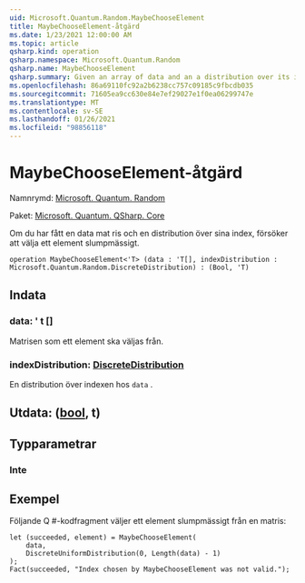 ```yaml
---
uid: Microsoft.Quantum.Random.MaybeChooseElement
title: MaybeChooseElement-åtgärd
ms.date: 1/23/2021 12:00:00 AM
ms.topic: article
qsharp.kind: operation
qsharp.namespace: Microsoft.Quantum.Random
qsharp.name: MaybeChooseElement
qsharp.summary: Given an array of data and an a distribution over its indices, attempts to choose an element at random.
ms.openlocfilehash: 86a69110fc92a2b6238cc757c09185c9fbcdb035
ms.sourcegitcommit: 71605ea9cc630e84e7ef29027e1f0ea06299747e
ms.translationtype: MT
ms.contentlocale: sv-SE
ms.lasthandoff: 01/26/2021
ms.locfileid: "98856118"
---
```

# <a name="maybechooseelement-operation"></a>MaybeChooseElement-åtgärd

Namnrymd: [Microsoft. Quantum. Random](xref:Microsoft.Quantum.Random)

Paket: [Microsoft. Quantum. QSharp. Core](https://nuget.org/packages/Microsoft.Quantum.QSharp.Core)


Om du har fått en data mat ris och en distribution över sina index, försöker att välja ett element slumpmässigt.

```qsharp
operation MaybeChooseElement<'T> (data : 'T[], indexDistribution : Microsoft.Quantum.Random.DiscreteDistribution) : (Bool, 'T)
```


## <a name="input"></a>Indata

### <a name="data--t"></a>data: ' t []

Matrisen som ett element ska väljas från.


### <a name="indexdistribution--discretedistribution"></a>indexDistribution: [DiscreteDistribution](xref:Microsoft.Quantum.Random.DiscreteDistribution)

En distribution över indexen hos `data` .



## <a name="output--boolt"></a>Utdata: ([bool](xref:microsoft.quantum.lang-ref.bool), t)



## <a name="type-parameters"></a>Typparametrar

### <a name="t"></a>Inte



## <a name="example"></a>Exempel

Följande Q #-kodfragment väljer ett element slumpmässigt från en matris:

```qsharp
let (succeeded, element) = MaybeChooseElement(
    data,
    DiscreteUniformDistribution(0, Length(data) - 1)
);
Fact(succeeded, "Index chosen by MaybeChooseElement was not valid.");
```